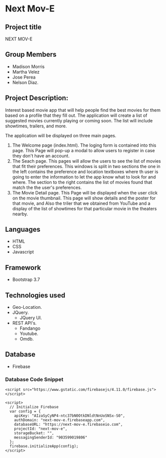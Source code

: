 # Next Mov-E

## Project title

NEXT MOV-E

## Group Members

* Madison Morris
* Martha Velez
* Jose Perea
* Nelson Diaz.

## Project Description: 

Interest based movie app that will help people find the best movies for them based on a profile that they fill out. The application will create a list of suggested movies currently playing or coming soon.  The list will include showtimes, trailers, and more.

The application will be displayed on three main pages.
1. The Welcome page (index.html). The loging form is contained into this page. This Page will pop-up a modal to allow users to register in case they don't have an account.
2. The Seach page. This pages will allow the users to see the list of movies that fit their preferences. This windows is split in two sections the one in the left contains the preference and location textboxes where th user is going to enter the information to let the app know what to look for and where. The section to the right contains the list of movies found that match the the user's preferences.
3. The Movie Detail page. This Page will be displayed when the user click on the movie thumbnail. This page will show details and the poster for that movie, and Also the triler that we obtained from YouTube and a display of the list of showtimes for that particular movie in the theaters nearby.

## Languages

* HTML
* CSS
* Javascript

## Framework

* Bootstrap 3.7

## Technologies used

* Geo-Location.
* JQuery.
    + JQuery UI.
* REST API's.
    + Fandango
    + Youtube.
    + Omdb.

## Database

* Firebase

### Database Code Snippet

```
<script src="https://www.gstatic.com/firebasejs/4.11.0/firebase.js"></script>

<script>
  // Initialize Firebase
  var config = {
    apiKey: "AIzaSyCyNP4-ntc37bN0OtkDNldtNnUoSNSx-S0",
    authDomain: "next-mov-e.firebaseapp.com",
    databaseURL: "https://next-mov-e.firebaseio.com",
    projectId: "next-mov-e",
    storageBucket: "",
    messagingSenderId: "903599019806"
  };
  firebase.initializeApp(config);
</script>
```
